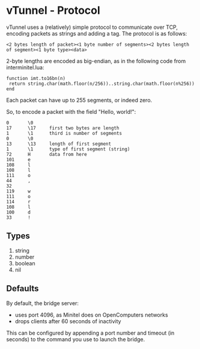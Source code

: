 # vTunnel - Protocol

vTunnel uses a (relatively) simple protocol to communicate over TCP, encoding packets as strings and adding a tag. The protocol is as follows:

```
<2 bytes length of packet><1 byte number of segments><2 bytes length of segment><1 byte type><data>
```

2-byte lengths are encoded as big-endian, as in the following code from interminitel.lua:

```
function imt.to16bn(n)
 return string.char(math.floor(n/256))..string.char(math.floor(n%256))
end
```

Each packet can have up to 255 segments, or indeed zero.

So, to encode a packet with the field "Hello, world!":

```
0       \0
17      \17     first two bytes are length
1       \1      third is number of segments
0       \0
13      \13     length of first segment
1       \1      type of first segment (string)
72      H       data from here
101     e
108     l
108     l
111     o
44      ,
32       
119     w
111     o
114     r
108     l
100     d
33      !
```

## Types

1. string
2. number
3. boolean
4. nil

## Defaults

By default, the bridge server:

- uses port 4096, as Minitel does on OpenComputers networks
- drops clients after 60 seconds of inactivity

This can be configured by appending a port number and timeout (in seconds) to the command you use to launch the bridge.
